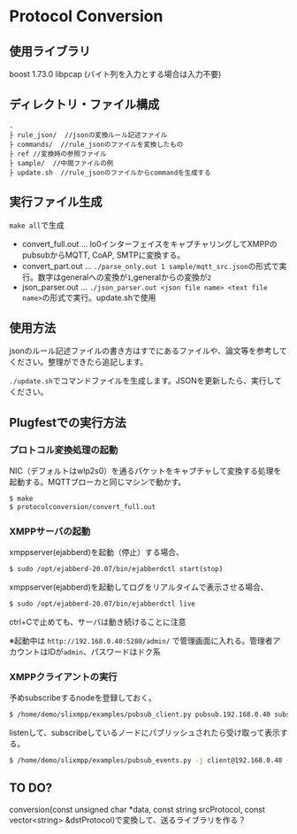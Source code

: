 # Protocol Conversion

## 使用ライブラリ
boost 1.73.0
libpcap (バイト列を入力とする場合は入力不要)

## ディレクトリ・ファイル構成
```
.
├ rule_json/  //jsonの変換ルール記述ファイル
├ commands/  //rule_jsonのファイルを変換したもの
├ ref //変換時の参照ファイル
├ sample/  //中間ファイルの例
├ update.sh  //rule_jsonのファイルからcommandを生成する
```

## 実行ファイル生成
`make all`で生成

* convert_full.out ... lo0インターフェイスをキャプチャリングしてXMPPのpubsubからMQTT, CoAP, SMTPに変換する。
* convert_part.out ... `./parse_only.out 1 sample/mqtt_src.json`の形式で実行。数字はgeneralへの変換が`1`,generalからの変換が`2`
* json_parser.out ... `./json_parser.out <json file name> <text file name>`の形式で実行。update.shで使用

## 使用方法
jsonのルール記述ファイルの書き方はすでにあるファイルや、論文等を参考してください。整理ができたら追記します。

`./update.sh`でコマンドファイルを生成します。JSONを更新したら、実行してください。

## Plugfestでの実行方法
### プロトコル変換処理の起動
NIC（デフォルトはwlp2s0）を通るパケットをキャプチャして変換する処理を起動する。MQTTブローカと同じマシンで動かす。
```bash
$ make
$ protocolconversion/convert_full.out
```
### XMPPサーバの起動
xmppserver(ejabberd)を起動（停止）する場合、
```bash
$ sudo /opt/ejabberd-20.07/bin/ejabberdctl start(stop)
```

xmppserver(ejabberd)を起動してログをリアルタイムで表示させる場合、
```bash
$ sudo /opt/ejabberd-20.07/bin/ejabberdctl live
```
ctrl+Cで止めても、サーバは動き続けることに注意

※起動中は `http://192.168.0.40:5280/admin/` で管理画面に入れる。管理者アカウントはIDが`admin`、パスワードはドク系

### XMPPクライアントの実行
予めsubscribeするnodeを登録しておく。
```bash
$ /home/demo/slixmpp/examples/pubsub_client.py pubsub.192.168.0.40 subscribe Plugfest/keio/sensor/1/TEMP -j client@192.168.0.40 -p clientpass
```
listenして、subscribeしているノードにパブリッシュされたら受け取って表示する。
```bash
$ /home/demo/slixmpp/examples/pubsub_events.py -j client@192.168.0.40 -p clientpass
```

## TO DO?
conversion(const unsigned char *data, const string srcProtocol, const vector\<string\> &dstProtocol)で変換して、送るライブラリを作る？

